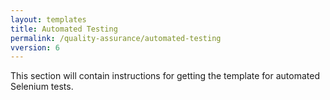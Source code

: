 ```yaml
---
layout: templates
title: Automated Testing
permalink: /quality-assurance/automated-testing
vversion: 6
---
```



This section will contain instructions for getting the template for automated Selenium tests.

